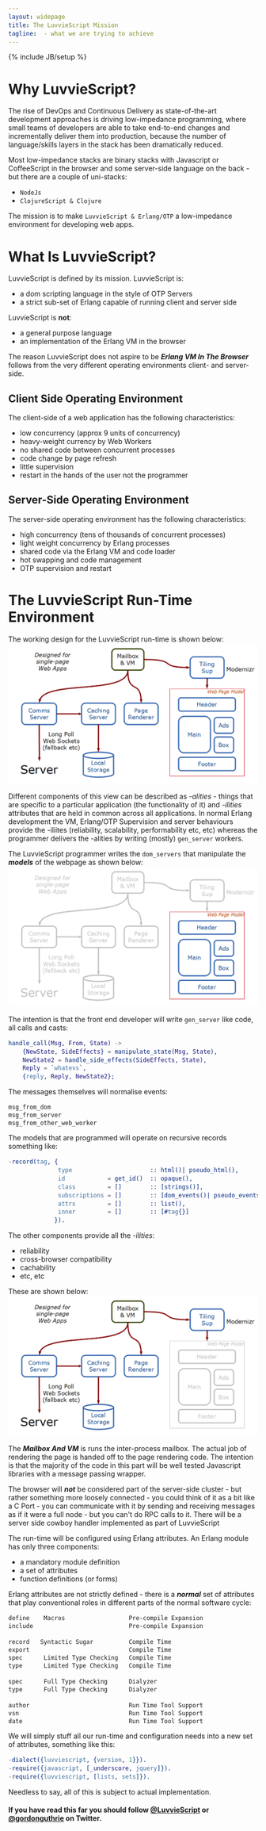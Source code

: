 ```yaml
---
layout: widepage
title: The LuvvieScript Mission
tagline:  - what we are trying to achieve
---
```

{% include JB/setup %}

Why LuvvieScript?
=================

The rise of DevOps and Continuous Delivery as state-of-the-art development approaches is driving low-impedance programming, where small teams of developers are able to take end-to-end changes and incrementally deliver them into production, because the number of language/skills layers in the stack has been dramatically reduced.

Most low-impedance stacks are binary stacks with Javascript or CoffeeScript in the browser and some server-side language on the back - but there are a couple of uni-stacks:
* ``NodeJs``
* ``ClojureScript & Clojure``

The mission is to make ``LuvvieScript & Erlang/OTP`` a low-impedance environment for developing web apps.

What Is LuvvieScript?
=====================

LuvvieScript is defined by its mission. LuvvieScript is:
* a dom scripting language in the style of OTP Servers
* a strict sub-set of Erlang capable of running client and server side

LuvvieScript is **not**:
* a general purpose language
* an implementation of the Erlang VM in the browser

The reason LuvvieScript does not aspire to be ***Erlang VM In The Browser*** follows from the very different operating environments client- and server-side.

Client Side Operating Environment
---------------------------------

The client-side of a web application has the following characteristics:

* low concurrency (approx 9 units of concurrency)
* heavy-weight currency by Web Workers
* no shared code between concurrent processes
* code change by page refresh
* little supervision
* restart in the hands of the user not the programmer

Server-Side Operating Environment
---------------------------------

The server-side operating environment has the following characteristics:

* high concurrency (tens of thousands of concurrent processes)
* light weight concurrency by Erlang processes
* shared code via the Erlang VM and code loader
* hot swapping and code management
* OTP supervision and restart

The LuvvieScript Run-Time Environment
=====================================

The working design for the LuvvieScript run-time is shown below:
<img class='img-responsive' src='assets/img/LuvvieScript.png' alt='LuvvieScript Schematic' />

Different components of this view can be described as *-alities* - things that are specific to a particular application (the functionality of it) and *-ilities* attributes that are held in common across all applications. In normal Erlang development the VM, Erlang/OTP Supervision and server behaviours provide the -iliites (reliability, scalability, performability etc, etc) whereas the programmer delivers the -alities by writing (mostly) ``gen_server`` workers.

The LuvvieScript programmer writes the ``dom_servers`` that manipulate the ***models*** of the webpage as shown below:
<img class='img-responsive' src='assets/img/LuvvieScript_alities.png' alt='LuvvieScript Web Page Model Schematic' />

The intention is that the front end developer will write ``gen_server`` like code, all calls and casts:
```erlang
handle_call(Msg, From, State) ->
    {NewState, SideEffects} = manipulate_state(Msg, State),
    NewState2 = handle_side_effects(SideEffects, State),
    Reply = `whatevs`,
    {reply, Reply, NewState2};
```

The messages themselves will normalise events:

    msg_from_dom
    msg_from_server
    msg_from_other_web_worker

The models that are programmed will operate on recursive records something like:

```erlang
-record(tag, {
              type                      :: html()| pseudo_html(),
              id            = get_id()  :: opaque(),
              class         = []        :: [strings()],
              subscriptions = []        :: [dom_events()| pseudo_events()],
              attrs         = []        :: list(),
              inner         = []        :: [#tag{}]
             }).
```

The other components provide all the *-ilities*:
* reliability
* cross-browser compatibility
* cachability
* etc, etc

These are shown below:
<img class='img-responsive' src='assets/img/LuvvieScript_ilities.png' alt='LuvvieScript Run Time Schematic' />

The ***Mailbox And VM*** is runs the inter-process mailbox. The actual job of rendering the page is handed off to the page rendering code. The intention is that the majority of the code in this part will be well tested Javascript libraries with a message passing wrapper.

The browser will ***not*** be considered part of the server-side cluster - but rather something more loosely connected - you could think of it as a bit like a C Port - you can communicate with it by sending and receiving messages as if it were a full node - but you can't do RPC calls to it. There will be a server side cowboy handler implemented as part of LuvvieScript

The run-time will be configured using Erlang attributes. An Erlang module has only three components:
* a mandatory module definition
* a set of attributes
* function definitions (or forms)

Erlang attributes are not strictly defined - there is a ***normal*** set of attributes that play conventional roles in different parts of the normal software cycle:

    define    Macros                  Pre-compile Expansion
    include                           Pre-compile Expansion

    record   Syntactic Sugar          Compile Time
    export                            Compile Time
    spec      Limited Type Checking   Compile Time
    type      Limited Type Checking   Compile Time

    spec      Full Type Checking      Dialyzer
    type      Full Type Checking      Dialyzer

    author                            Run Time Tool Support
    vsn                               Run Time Tool Support
    date                              Run Time Tool Support


We will simply stuff all our run-time and configuration needs into a new set of attributes, something like this:
```erlang
-dialect({luvviescript, {version, 1}}).
-require({javascript, [_underscore, jquery]}).
-require({luvviescript, [lists, sets]}).
```

Needless to say, all of this is subject to actual implementation.

  <div class='well'>
     <h4 class='text-info'>If you have read this far you should follow <a href='http://twitter.com/luvviescript'>@LuvvieScript</a> or <a href='http://twitter.com/gordonguthrie'>@gordonguthrie</a> on Twitter.</h4>
  </div>
